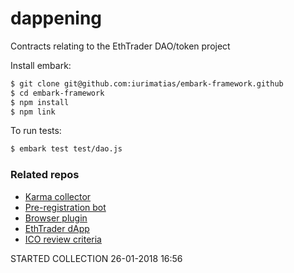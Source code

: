 # dappening
Contracts relating to the EthTrader DAO/token project

Install embark:

```bash
$ git clone git@github.com:iurimatias/embark-framework.github
$ cd embark-framework
$ npm install
$ npm link
```

To run tests:

```bash
$ embark test test/dao.js
```

### Related repos
* [Karma collector](https://github.com/EthTrader/karma)
* [Pre-registration bot](https://github.com/EthTrader/regbot)
* [Browser plugin](https://github.com/EthTrader/plugin)
* [EthTrader dApp](https://github.com/EthTrader/EthTrader.github.io)
* [ICO review criteria](https://github.com/EthTrader/ico-review)

STARTED COLLECTION
  26-01-2018 16:56
